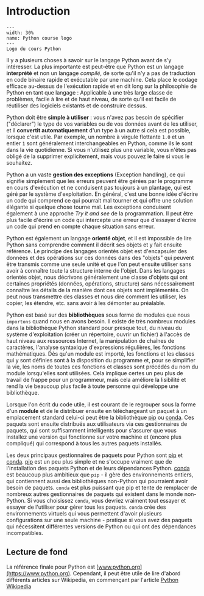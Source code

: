 # Introduction

```{figure} img/python-course.svg
---
width: 30%
name: Python course logo
---
Logo du cours Python
```

Il y a plusieurs choses à savoir sur le langage Python avant de s'y intéresser. La plus importante est peut-être que Python est un langage **interprété** et non un langage *compilé*, de sorte qu'il n'y a pas de traduction en code binaire rapide et exécutable par une machine. Cela place le codage efficace au-dessus de l'exécution rapide et en dit long sur la philosophie de Python en tant que langage : Applicable à une très large classe de problèmes, facile à lire et de haut niveau, de sorte qu'il est facile de réutiliser des logiciels existants et de construire dessus.

Python doit être **simple à utiliser** : vous n'avez pas besoin de spécifier ("déclarer") le type de vos variables ou de vos données avant de les utiliser, et il **convertit automatiquement** d'un type à un autre si cela est possible, lorsque c'est utile. Par exemple, un nombre à virgule flottante `1.0` et un entier `1` sont généralement interchangeables en Python, comme ils le sont dans la vie quotidienne. Si vous n'utilisez plus une variable, vous n'êtes pas obligé de la supprimer explicitement, mais vous pouvez le faire si vous le souhaitez.

Python a un vaste **gestion des exceptions** (Exception handling), ce qui signifie simplement que les erreurs peuvent être gérées par le programme en cours d'exécution et ne conduisent pas toujours à un plantage, qui est géré par le système d'exploitation. En général, c'est une bonne idée d'écrire un code qui comprend ce qui pourrait mal tourner et qui offre une solution élégante si quelque chose tourne mal. Les exceptions conduisent également à une approche *Try it and see* de la programmation. Il peut être plus facile d'écrire un code qui intercepte une erreur que d'essayer d'écrire un code qui prend en compte chaque situation sans erreur.

Python est également un langage **orienté objet**, et il est impossible de lire Python sans comprendre comment il décrit ses objets et y fait ensuite référence. Le principe des langages orientés objet est d'encapsuler des données et des opérations sur ces données dans des "objets" qui peuvent être transmis comme une seule unité et que l'on peut ensuite utiliser sans avoir à connaître toute la structure interne de l'objet. Dans les langages orientés objet, nous décrivons généralement une classe d'objets qui ont certaines propriétés (données, opérations, structure) sans nécessairement connaître les détails de la manière dont ces objets sont implémentés. On peut nous transmettre des classes et nous dire comment les utiliser, les copier, les étendre, etc. sans avoir à les démonter au préalable.

Python est basé sur des **bibliothèques** sous forme de modules que nous `importons` quand nous en avons besoin. Il existe de très nombreux modules dans la bibliothèque Python standard pour presque tout, du niveau du système d'exploitation (créer un répertoire, ouvrir un fichier) à l'accès de haut niveau aux ressources Internet, la manipulation de chaînes de caractères, l'analyse syntaxique d'expressions régulières, les fonctions mathématiques. Dès qu'un module est importé, les fonctions et les classes qui y sont définies sont à la disposition du programme et, pour se simplifier la vie, les noms de toutes ces fonctions et classes sont précédés du nom du module lorsqu'elles sont utilisées. Cela implique certes un peu plus de travail de frappe pour un programmeur, mais cela améliore la lisibilité et rend la vie beaucoup plus facile à toute personne qui développe une bibliothèque.

Lorsque l'on écrit du code utile, il est courant de le regrouper sous la forme d'un **module** et de le distribuer ensuite en téléchargeant un paquet à un emplacement standard celui-ci peut être la bibliothèque [pip](https://pypi.org/project/pip/) ou [conda](https://anaconda.org/conda-forge/repo). Ces paquets sont ensuite distribués aux utilisateurs via ces gestionnaires de paquets, qui sont suffisamment intelligents pour s'assurer que vous installez une version qui fonctionne sur votre machine et (encore plus compliqué) qui correspond à tous les autres paquets installés.

Les deux principaux gestionnaires de paquets pour Python sont [pip](https://pypi.org/project/pip/) et [conda](https://anaconda.org/conda-forge/repo). [pip](https://pypi.org/project/pip/) est un peu plus simple et ne s'occupe vraiment que de l'installation des paquets Python et de leurs dépendances Python.
[conda](https://anaconda.org/conda-forge/repo) est beaucoup plus ambitieux que `pip` - il gère des environnements entiers, qui contiennent aussi des bibliothèques non-Python qui pourraient avoir besoin de paquets. `conda` est plus puissant que pip et tente de remplacer de nombreux autres gestionnaires de paquets qui existent dans le monde non-Python. Si vous choisissez `conda`, vous devriez vraiment tout essayer et essayer de l'utiliser pour gérer tous les paquets. `conda` crée des environnements virtuels qui vous permettent d'avoir plusieurs configurations sur une seule machine - pratique si vous avez des paquets qui nécessitent différentes versions de Python ou qui ont des dépendances incompatibles.

## Lecture de fond

La référence finale pour Python est [www.python.org](https://www.python.org). Cependant, il peut être utile de lire d'abord différents articles sur Wikipedia, en commençant par l'article [Python Wikipedia](https://en.wikipedia.org/wiki/Python_(programming_language))
